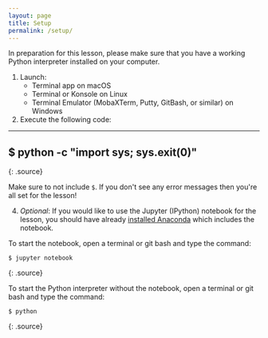 ```yaml
---
layout: page
title: Setup
permalink: /setup/
---
```


In preparation for this lesson, please make sure that you have a working Python interpreter installed on your computer.

1. Launch:
    - Terminal app on macOS
    - Terminal or Konsole on Linux
    - Terminal Emulator (MobaXTerm, Putty, GitBash, or similar) on Windows
2. Execute the following code:

---
$ python -c "import sys; sys.exit(0)"
---
{: .source}

Make sure to not include `$`. If you don't see any error messages then you're all set for the lesson!

4. *Optional*: If you would like to use the Jupyter (IPython) notebook for the lesson,
you should have already
[installed Anaconda](http://swcarpentry.github.io/workshop-template/#python)
which includes the notebook.

To start the notebook, open a terminal or git bash and type the command:

~~~
$ jupyter notebook
~~~
{: .source}

To start the Python interpreter without the notebook, open a terminal or git bash and type the command:

~~~
$ python
~~~
{: .source}
